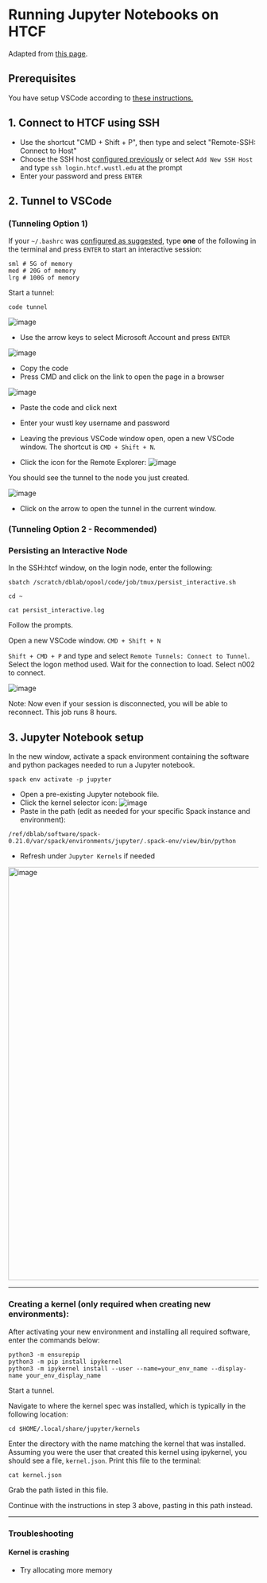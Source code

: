 # Running Jupyter Notebooks on HTCF
Adapted from [this page](https://kb.uconn.edu/space/SH/26626326576/Visual+Studio+Code+(VSCode)+Guide#:~:text=A%20common%20method%20of%20using,standard%20SLURM%20job%20scheduling%20process).

## Prerequisites
You have setup VSCode according to [these instructions.](https://github.com/dbaldridge-lab/htcf/blob/main/vscode.md)

## 1. Connect to HTCF using SSH
- Use the shortcut "CMD + Shift + P", then type and select "Remote-SSH: Connect to Host"
- Choose the SSH host [configured previously](https://github.com/dbaldridge-lab/htcf/blob/main/vscode.md#4-configuring-ssh) or select `Add New SSH Host` and type `ssh login.htcf.wustl.edu` at the prompt
- Enter your password and press `ENTER`

## 2. Tunnel to VSCode
### (Tunneling Option 1)
If your `~/.bashrc` was [configured as suggested](https://github.com/dbaldridge-lab/htcf/blob/main/bashrc-howto.md), type **one** of the following in the terminal and press `ENTER` to start an interactive session:
```
sml # 5G of memory
med # 20G of memory
lrg # 100G of memory
```

Start a tunnel:
```
code tunnel
```

![image](https://github.com/dbaldridge-lab/htcf/assets/50468813/030b9235-2420-4d48-ad5f-2ce31d95c252)

 - Use the arrow keys to select Microsoft Account and press `ENTER`

 ![image](https://github.com/dbaldridge-lab/htcf/assets/50468813/169cc694-46b8-480b-9788-86fdfbd6e4b9)

 - Copy the code
 - Press CMD and click on the link to open the page in a browser
   
 ![image](https://github.com/dbaldridge-lab/htcf/assets/50468813/85ca0ab3-72c7-45db-aa22-f1e5ca4678ff)
- Paste the code and click next
- Enter your wustl key username and password 
- Leaving the previous VSCode window open, open a new VSCode window. The shortcut is `CMD + Shift + N`.

- Click the icon for the Remote Explorer:
![image](https://github.com/dbaldridge-lab/htcf/assets/50468813/02779d19-a100-43ad-8e23-26f15c17463a)

You should see the tunnel to the node you just created.

![image](https://github.com/dbaldridge-lab/htcf/assets/50468813/295da8d0-444b-4a12-8cfa-f5a0a784e3bb)

- Click on the arrow to open the tunnel in the current window.
### (Tunneling Option 2 - Recommended)
### Persisting an Interactive Node
In the SSH:htcf window, on the login node, enter the following:
```
sbatch /scratch/dblab/opool/code/job/tmux/persist_interactive.sh
```
```
cd ~
```
```
cat persist_interactive.log
```
Follow the prompts.

Open a new VSCode window. `CMD + Shift + N`

`Shift + CMD + P` and type and select `Remote Tunnels: Connect to Tunnel`. Select the logon method used. Wait for the connection to load. Select n002 to connect.

![image](https://github.com/user-attachments/assets/99c3bc07-c303-4864-9160-63a3a10e77df)

Note: Now even if your session is disconnected, you will be able to reconnect. This job runs 8 hours.


## 3. Jupyter Notebook setup

In the new window, activate a spack environment containing the software and python packages needed to run a Jupyter notebook. 
```
spack env activate -p jupyter
```

- Open a pre-existing Jupyter notebook file.
- Click the kernel selector icon:
![image](https://github.com/dbaldridge-lab/htcf/assets/50468813/bf38db53-b56f-4107-907e-65aa8b159be4)
- Paste in the path (edit as needed for your specific Spack instance and environment):
```
/ref/dblab/software/spack-0.21.0/var/spack/environments/jupyter/.spack-env/view/bin/python
```
- Refresh under `Jupyter Kernels` if needed
<img width="830" alt="image" src="https://github.com/dbaldridge-lab/htcf/assets/50468813/35b5527f-93ba-4359-98ff-be02d37100e2">

---

### Creating a kernel (only required when creating new environments):

After activating your new environment and installing all required software, enter the commands below: 

```
python3 -m ensurepip
python3 -m pip install ipykernel
python3 -m ipykernel install --user --name=your_env_name --display-name your_env_display_name
```

Start a tunnel.

Navigate to where the kernel spec was installed, which is typically in the following location:
```
cd $HOME/.local/share/jupyter/kernels
```

Enter the directory with the name matching the kernel that was installed. Assuming you were the user that created this kernel using ipykernel, you should see a file, `kernel.json`. Print this file to the terminal:
```
cat kernel.json
```
Grab the path listed in this file.

Continue with the instructions in step 3 above, pasting in this path instead.

---
### Troubleshooting

#### Kernel is crashing
- Try allocating more memory











